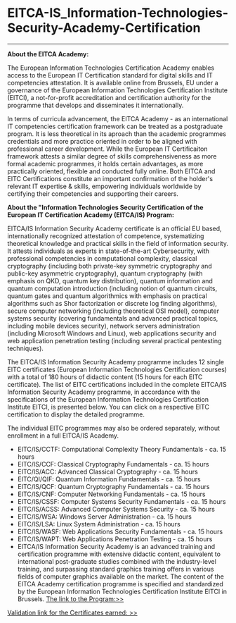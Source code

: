 # EITCA-IS_Information-Technologies-Security-Academy-Certification
------------------------------------------------------------------

__About the EITCA Academy:__

The European Information Technologies Certification Academy enables access to the European IT Certification standard for digital skills and IT competencies attestation. It is available online from Brussels, EU under a governance of the European Information Technologies Certification Institute (EITCI), a not-for-profit accreditation and certification authority for the programme that develops and disseminates it internationally.

In terms of curricula advancement, the EITCA Academy - as an international IT competencies certification framework can be treated as a postgraduate program. It is less theoretical in its aproach than the academic programmes credentials and more practice oriented in order to be aligned with professional career development. While the European IT Certificaiton framework attests a similar degree of skills comprehensiveness as more formal academic programmes, it holds certain advantages, as more practically oriented, flexible and conducted fully online. 
Both EITCA and EITC Certifications constitute an important confirmation of the holder's relevant IT expertise & skills, empowering individuals worldwide by certifying their competencies and supporting their careers. 

__About the "Information Technologies Security Certification of the European IT Certification Academy (EITCA/IS) Program:__ 

EITCA/IS Information Security Academy certificate is an official EU based, internationally recognized attestation of competence, systematizing theoretical knowledge and practical skills in the field of information security.  It attests individuals as experts in state-of-the-art Cybersecurity, with professional competencies in computational complexity, classical cryptography (including both private-key symmetric cryptography and public-key asymmetric cryptography), quantum cryptography (with emphasis on QKD, quantum key distribution), quantum information and quantum computation introduction (including notion of quantum circuits, quantum gates and quantum algorithmics with emphasis on practical algorithms such as Shor factorization or discrete log finding algorithms), secure computer networking (including theoretical OSI model), computer systems security (covering fundamentals and advanced practical topics, including mobile devices security), network servers administration (including Microsoft Windows and Linux), web applications security and web application penetration testing (including several practical pentesting techniques).

The EITCA/IS Information Security Academy programme includes 12 single EITC certificates (European Information Technologies Certification courses) with a total of 180 hours of didactic content (15 hours for each EITC certificate).
The list of EITC certifications included in the complete EITCA/IS Information Security Academy programme, in accordance with the specifications of the European Information Technologies Certification Institute EITCI, is presented below. You can click on a respective EITC certification to display the detailed programme.

The individual EITC programmes may also be ordered separately, without enrollment in a full EITCA/IS Academy.

* EITC/IS/CCTF: Computational Complexity Theory Fundamentals - ca. 15 hours
* EITC/IS/CCF: Classical Cryptography Fundamentals - ca. 15 hours
* EITC/IS/ACC: Advanced Classical Cryptography - ca. 15 hours
* EITC/QI/QIF: Quantum Information Fundamentals - ca. 15 hours
* EITC/IS/QCF: Quantum Cryptography Fundamentals - ca. 15 hours
* EITC/IS/CNF: Computer Networking Fundamentals - ca. 15 hours
* EITC/IS/CSSF: Computer Systems Security Fundamentals - ca. 15 hours
* EITC/IS/ACSS: Advanced Computer Systems Security - ca. 15 hours
* EITC/IS/WSA: Windows Server Administration - ca. 15 hours
* EITC/IS/LSA: Linux System Administration - ca. 15 hours
* EITC/IS/WASF: Web Applications Security Fundamentals - ca. 15 hours
* EITC/IS/WAPT: Web Applications Penetration Testing - ca. 15 hours
* EITCA/IS Information Security Academy is an advanced training and certification programme with extensive didactic content, equivalent to international post-graduate studies combined with the industry-level training, and surpassing standard graphics training offers in various fields of computer graphics available on the market. The content of the EITCA Academy certification programme is specified and standardized by the European Information Technologies Certification Institute EITCI in Brussels. 
[The link to the Program:>> ](https://eitca.org/eitca-is-information-security-academy/)

[Validation link for the Certificates earned: >>  ](https://www.eitci.org/certificatesupplement?id=EITCA/IS/FXR23004672&t=wbKLnX30xpL7j7nr)
